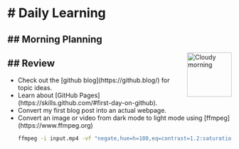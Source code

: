 <h1># Daily Learning</h1>
<h2>## Morning Planning</h2>
<img alt="Cloudy morning" src="https://octodex.github.com/images/cloud.jpg" width="100" align="right">
<h2>## Review</h2>
<ul>
  <li>Check out the [github blog](https://github.blog/) for topic ideas.</li>
  <li> Learn about [GitHub Pages](https://skills.github.com/#first-day-on-github).
</li>
  <li>Convert my first blog post into an actual webpage.</li>
  <li>Convert an image or video from dark mode to light mode using [ffmpeg](https://www.ffmpeg.org)</li>

```bash
ffmpeg -i input.mp4 -vf "negate,hue=h=180,eq=contrast=1.2:saturation=1.1" output.mp4
```
</ul>
